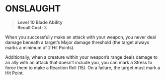 # ONSLAUGHT

> **Level 10 Blade Ability**  
> **Recall Cost:** 3

When you successfully make an attack with your weapon, you never deal damage beneath a target’s Major damage threshold (the target always marks a minimum of 2 Hit Points).

Additionally, when a creature within your weapon’s range deals damage to an ally with an attack that doesn’t include you, you can mark a Stress to force them to make a Reaction Roll (15). On a failure, the target must mark a Hit Point.
